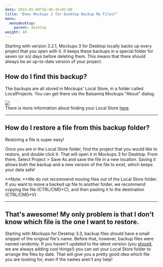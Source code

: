 ```yaml
---
date: 2015-05-09T16:46:35+02:00
title: "Does Mockups 3 for Desktop Backup My Files?"
menu:
  menudesktop:
    parent: desktop
weight: 40
---
```

Starting with version 3.2.1, Mockups 3 for Desktop locally backs up every project that you open with it. It keeps these backups in a special folder for seven (or so) days before deleting them. This means that there should always be an up-to-date version of your project.

## How do I find this backup?

The backups are all stored in Mockups' Local Store, in a folder called LocalProjects. You can get there via the Balsamiq Mockups "About" dialog.  

![](http://media.balsamiq.com/img/support/docs/m4d/b3/localstore.png)  
There is more information about finding your Local Store [here](http://support.balsamiq.com/customer/portal/articles/1033437).

* * *

## How do I restore a file from this backup folder?

Restoring a file is super easy!

Once you are in the Local Store folder, find the project that you would like to restore, and double click it. That will open it in Mockups 3 for Desktop. From there, Select Project > Save As and save the file in a new location. Saving it allows both the backup and a new version of the file to exist, which keeps your data safe!

**Note: **We do not recommend moving files out of the Local Store folder. If you want to move a backed up file to another folder, we recommend copying the file (CTRL/CMD+C), and then pasting it to the destination (CTRL/CMD+V).

* * *

## That's awesome! My only problem is that I don't know which file is the one I want to restore.

Starting with Mockups for Desktop 3.3, backup files should have a small snippet of the original file's name. Before that, however, backup files were named randomly. If you haven't updated to the latest version (you [should](https://balsamiq.com/download), we are always adding cool things!) you can set your Local Store folder to arrange the files by date. That will give you a pretty good idea which file you are looking for, even if the names aren't any help!
